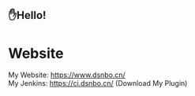 ## ✋Hello!

# Website
My Website: https://www.dsnbo.cn/  
My Jenkins: https://ci.dsnbo.cn/  (Download My Plugin)  
